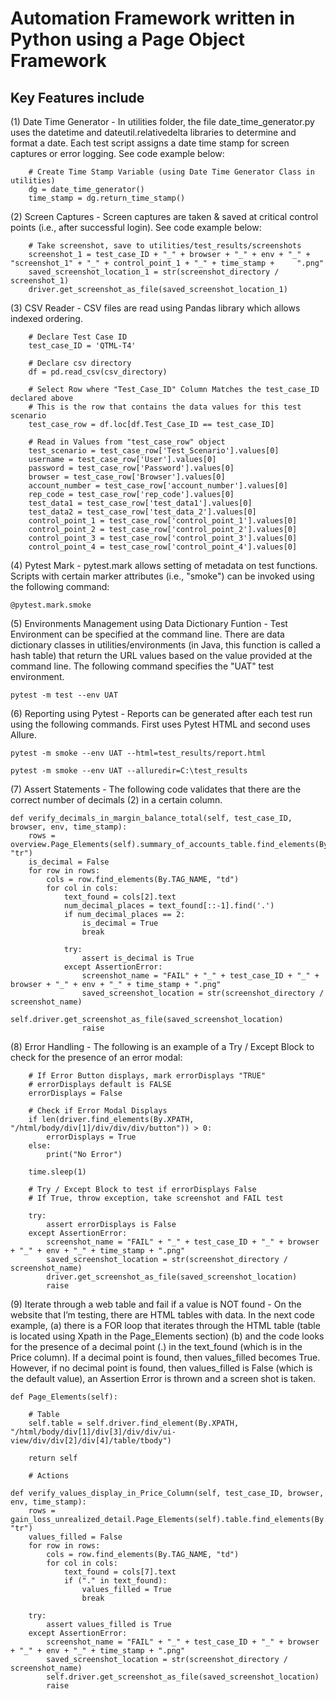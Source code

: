 # Automation Framework written in Python using a Page Object Framework

## Key Features include

(1) Date Time Generator - In utilities folder, the file date_time_generator.py uses the datetime and dateutil.relativedelta libraries to determine and format a date. Each test script assigns a date time stamp for screen captures or error logging. See code example below:

        # Create Time Stamp Variable (using Date Time Generator Class in utilities)
        dg = date_time_generator()
        time_stamp = dg.return_time_stamp()

(2) Screen Captures - Screen captures are taken & saved at critical control points (i.e., after successful login). See code example below:

        # Take screenshot, save to utilities/test_results/screenshots
        screenshot_1 = test_case_ID + "_" + browser + "_" + env + "_" + "screenshot_1" + "_" + control_point_1 + "_" + time_stamp +     ".png"
        saved_screenshot_location_1 = str(screenshot_directory / screenshot_1)
        driver.get_screenshot_as_file(saved_screenshot_location_1)

(3) CSV Reader - CSV files are read using Pandas library which allows indexed ordering.

        # Declare Test Case ID
        test_case_ID = 'QTML-T4'

        # Declare csv directory
        df = pd.read_csv(csv_directory)

        # Select Row where "Test_Case_ID" Column Matches the test_case_ID declared above
        # This is the row that contains the data values for this test scenario
        test_case_row = df.loc[df.Test_Case_ID == test_case_ID]
        
        # Read in Values from "test_case_row" object
        test_scenario = test_case_row['Test_Scenario'].values[0]
        username = test_case_row['User'].values[0]
        password = test_case_row['Password'].values[0]
        browser = test_case_row['Browser'].values[0]
        account_number = test_case_row['account_number'].values[0]
        rep_code = test_case_row['rep_code'].values[0]
        test_data1 = test_case_row['test_data1'].values[0]
        test_data2 = test_case_row['test_data_2'].values[0]
        control_point_1 = test_case_row['control_point_1'].values[0]
        control_point_2 = test_case_row['control_point_2'].values[0]
        control_point_3 = test_case_row['control_point_3'].values[0]
        control_point_4 = test_case_row['control_point_4'].values[0]

(4) Pytest Mark - pytest.mark allows setting of metadata on test functions. Scripts with certain marker attributes (i.e., "smoke") can be invoked using the following command:

    @pytest.mark.smoke
    
(5) Environments Management using Data Dictionary Funtion - Test Environment can be specified at the command line. There are data dictionary classes in utilities/environments (in Java, this function is called a hash table) that return the URL values based on the value provided at the command line. The following command specifies the "UAT" test environment. 

    pytest -m test --env UAT

(6) Reporting using Pytest - Reports can be generated after each test run using the following commands. First uses Pytest HTML and second uses Allure.

    pytest -m smoke --env UAT --html=test_results/report.html

    pytest -m smoke --env UAT --alluredir=C:\test_results

(7) Assert Statements - The following code validates that there are the correct number of decimals (2) in a certain column.

    def verify_decimals_in_margin_balance_total(self, test_case_ID, browser, env, time_stamp):
        rows = overview.Page_Elements(self).summary_of_accounts_table.find_elements(By.TAG_NAME, "tr")
        is_decimal = False
        for row in rows:
            cols = row.find_elements(By.TAG_NAME, "td")
            for col in cols:
                text_found = cols[2].text
                num_decimal_places = text_found[::-1].find('.')
                if num_decimal_places == 2:
                    is_decimal = True
                    break

                try:
                    assert is_decimal is True
                except AssertionError:
                    screenshot_name = "FAIL" + "_" + test_case_ID + "_" + browser + "_" + env + "_" + time_stamp + ".png"
                    saved_screenshot_location = str(screenshot_directory / screenshot_name)
                    self.driver.get_screenshot_as_file(saved_screenshot_location)
                    raise

(8) Error Handling - The following is an example of a Try / Except Block to check for the presence of an error modal:

        # If Error Button displays, mark errorDisplays "TRUE"
        # errorDisplays default is FALSE
        errorDisplays = False

        # Check if Error Modal Displays
        if len(driver.find_elements(By.XPATH, "/html/body/div[1]/div/div/div/button")) > 0:
            errorDisplays = True
        else:
            print("No Error")

        time.sleep(1)

        # Try / Except Block to test if errorDisplays False
        # If True, throw exception, take screenshot and FAIL test

        try:
            assert errorDisplays is False
        except AssertionError:
            screenshot_name = "FAIL" + "_" + test_case_ID + "_" + browser + "_" + env + "_" + time_stamp + ".png"
            saved_screenshot_location = str(screenshot_directory / screenshot_name)
            driver.get_screenshot_as_file(saved_screenshot_location)
            raise
            
(9) Iterate through a web table and fail if a value is NOT found - On the website that I’m testing, there are HTML tables with data. In the next code example, (a) there is a FOR loop that iterates through the HTML table (table is located using Xpath in the Page_Elements section) (b) and the code looks for the presence of a decimal point (.) in the text_found (which is in the Price column). If a decimal point is found, then values_filled becomes True. However, if no decimal point is found, then values_filled is False (which is the default value), an Assertion Error is thrown and a screen shot is taken.


    def Page_Elements(self):

        # Table
        self.table = self.driver.find_element(By.XPATH, "/html/body/div[1]/div[3]/div/div/ui-view/div/div[2]/div[4]/table/tbody")

        return self

        # Actions

    def verify_values_display_in_Price_Column(self, test_case_ID, browser, env, time_stamp):
        rows = gain_loss_unrealized_detail.Page_Elements(self).table.find_elements(By.TAG_NAME, "tr")
        values_filled = False
        for row in rows:
            cols = row.find_elements(By.TAG_NAME, "td")
            for col in cols:
                text_found = cols[7].text
                if ("." in text_found):
                    values_filled = True
                    break

        try:
            assert values_filled is True
        except AssertionError:
            screenshot_name = "FAIL" + "_" + test_case_ID + "_" + browser + "_" + env + "_" + time_stamp + ".png"
            saved_screenshot_location = str(screenshot_directory / screenshot_name)
            self.driver.get_screenshot_as_file(saved_screenshot_location)
            raise
